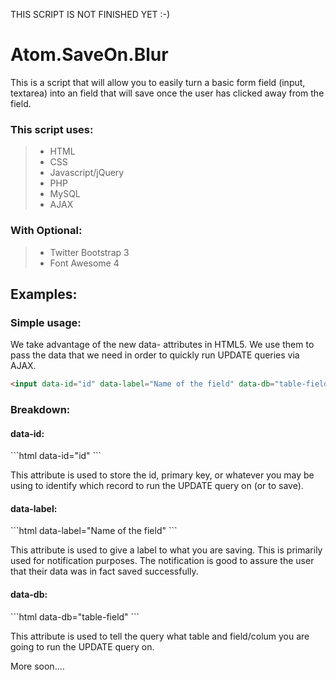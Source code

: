 <p>THIS SCRIPT IS NOT FINISHED YET :-)</p>
<h1>Atom.SaveOn.Blur</h1>

<p>This is a script that will allow you to easily turn a basic form field (input, textarea) into an field that will save once the user has clicked away from the field.</p>

<h3>This script uses:</h3>

<blockquote>
	<ul>
		<li>HTML</li>
		<li>CSS</li>
		<li>Javascript/jQuery</li>
		<li>PHP</li>
		<li>MySQL</li>
		<li>AJAX</li>
	</ul>
</blockquote>

<h3>With Optional:</h3>

<blockquote>
	<ul>
		<li>Twitter Bootstrap 3</li>
		<li>Font Awesome 4</li>
	</ul>
</blockquote>


<h2>Examples:</h2>

<h3>Simple usage:</h3>
<p>We take advantage of the new data- attributes in HTML5.  We use them to pass the data that we need in order to quickly run UPDATE queries via AJAX.</p>

```html
<input data-id="id" data-label="Name of the field" data-db="table-field">
```

<h3>Breakdown:</h3>

<h4>data-id:</h4> 
```html
data-id="id"
```
<p>This attribute is used to store the id, primary key, or whatever you may be using to identify which record to run the UPDATE query on (or to save).</p>


<h4>data-label: </h4>
```html
data-label="Name of the field"
```
<p>This attribute is used to give a label to what you are saving. This is primarily used for notification purposes.  The notification is good to assure the user that their data was in fact saved successfully.</p>

<h4>data-db:</h4>
```html
data-db="table-field" 
```
<p>This attribute is used to tell the query what table and field/colum you are going to run the UPDATE query on.</p>
<p>More soon....</p>